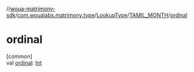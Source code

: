 //[woua-matrimony-sdk](../../../../index.md)/[com.woualabs.matrimony.type](../../index.md)/[LookupType](../index.md)/[TAMIL_MONTH](index.md)/[ordinal](ordinal.md)

# ordinal

[common]\
val [ordinal](ordinal.md): [Int](https://kotlinlang.org/api/latest/jvm/stdlib/kotlin/-int/index.html)
